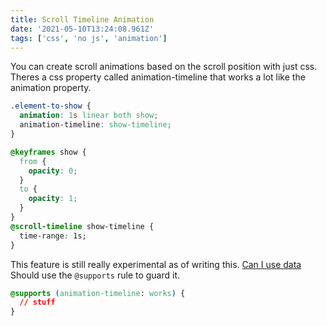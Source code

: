 ```yaml
---
title: Scroll Timeline Animation
date: '2021-05-10T13:24:08.961Z'
tags: ['css', 'no js', 'animation']
---
```


You can create scroll animations based on the scroll position with just css. Theres a css property called animation-timeline that works a lot like the animation property.

```css
.element-to-show {
  animation: 1s linear both show;
  animation-timeline: show-timeline;
}

@keyframes show {
  from {
    opacity: 0;
  }
  to {
    opacity: 1;
  }
}
@scroll-timeline show-timeline {
  time-range: 1s;
}
```

This feature is still really experimental as of writing this. [Can I use data](https://caniuse.com/?search=animation-timeline)
Should use the `@supports` rule to guard it.

```css
@supports (animation-timeline: works) {
  // stuff
}
```
